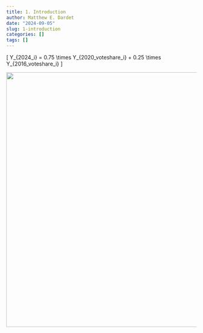 ```yaml
---
title: 1. Introduction
author: Matthew E. Dardet
date: "2024-09-05"
slug: 1-introduction
categories: []
tags: []
---
```


\[
Y_{2024_i} = 0.75 \times Y_{2020\_voteshare_i} + 0.25 \times Y_{2016\_voteshare_i}
\]



<img src="{{< blogdown/postref >}}index_files/figure-html/unnamed-chunk-2-1.png" width="672" />




